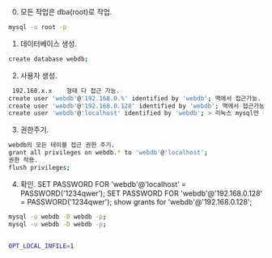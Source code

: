 

0. 모든 작업은 dba(root)로 작업.
```sh
mysql -u root -p
```
1. 데이터베이스 생성.
```sh
create database webdb;
```
2. 사용자 생성.
```sh
 192.168.x.x	형태 다 접근 가능.
create user 'webdb'@'192.168.0.%' identified by 'webdb'; 맥에서 접근가능.
create user 'webdb'@'192.168.0.128' identified by 'webdb'; 맥에서 접근가능.
create user 'webdb'@'localhost' identified by 'webdb'; > 리눅스 mysql만 접근가능.
```
3. 권한주기.
```sh
webdb의 모든 테이블 접근 권한 주기.
grant all privileges on webdb.* to 'webdb'@'localhost';
권한 적용.
flush privileges;
```

4. 확인.
SET PASSWORD FOR 'webdb'@'localhost' = PASSWORD('1234qwer');
SET PASSWORD FOR 'webdb'@'192.168.0.128' = PASSWORD('1234qwer');
show grants for 'webdb'@'192.168.0.128';
```sh
mysql -u webdb -D webdb -p;
mysql -u webdb -D webdb -p;


OPT_LOCAL_INFILE=1
```